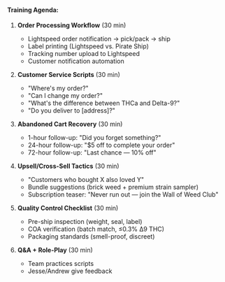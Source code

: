 #### **Training Agenda:**

1. **Order Processing Workflow** (30 min)
   - Lightspeed order notification → pick/pack → ship
   - Label printing (Lightspeed vs. Pirate Ship)
   - Tracking number upload to Lightspeed
   - Customer notification automation

2. **Customer Service Scripts** (30 min)
   - "Where's my order?"
   - "Can I change my order?"
   - "What's the difference between THCa and Delta-9?"
   - "Do you deliver to [address]?"

3. **Abandoned Cart Recovery** (30 min)
   - 1-hour follow-up: "Did you forget something?"
   - 24-hour follow-up: "$5 off to complete your order"
   - 72-hour follow-up: "Last chance — 10% off"

4. **Upsell/Cross-Sell Tactics** (30 min)
   - "Customers who bought X also loved Y"
   - Bundle suggestions (brick weed + premium strain sampler)
   - Subscription teaser: "Never run out — join the Wall of Weed Club"

5. **Quality Control Checklist** (30 min)
   - Pre-ship inspection (weight, seal, label)
   - COA verification (batch match, ≤0.3% Δ9 THC)
   - Packaging standards (smell-proof, discreet)

6. **Q&A + Role-Play** (30 min)
   - Team practices scripts
   - Jesse/Andrew give feedback
